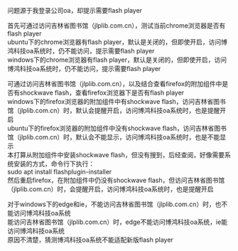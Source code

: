 问题源于我登录公司oa，却提示需要flash player  

首先可通过访问吉林省图书馆（jlplib.com.cn），测试当前chrome浏览器是否有flash player  
ubuntu下的chrome浏览器有flash player，默认是关闭的，但即使开启，访问博鸿科技oa系统时，仍不能访问，提示需要flash player  
windows下的chrome浏览器有flash player，默认是关闭的，但即使开启，访问博鸿科技oa系统时，仍不能访问，提示需要flash player  

可通过访问吉林省图书馆（jlplib.com.cn），以及结合查看firefox的附加组件中是否有shockwave flash，查看firefox浏览器下是否有flash player  
windows下的firefox浏览器的附加组件中有shockwave flash，访问吉林省图书馆（jlplib.com.cn）时，默认会提醒开启，访问博鸿科技oa系统时，也是提醒开启  
ubuntu下的firefox浏览器的附加组件中没有shockwave flash，访问吉林省图书馆（jlplib.com.cn）时，默认会不能显示，访问博鸿科技oa系统时，也是不能显示  
本打算从附加组件中安装shockwave flash，但没有搜到，后经查阅，好像需要系统安装的方式，命令行下执行：  
sudo apt install flashplugin-installer  
然后重启firefox，在附加组件中仍没有shockwave flash，但访问吉林省图书馆（jlplib.com.cn）时，会提醒开启，访问博鸿科技oa系统时，也是提醒开启  

对于windows下的edge和ie，不能访问吉林省图书馆（jlplib.com.cn）时，也不能访问博鸿科技oa系统  
能访问吉林省图书馆（jlplib.com.cn）时，edge不能访问博鸿科技oa系统，ie能访问博鸿科技oa系统  
原因不清楚，猜测博鸿科技oa系统不能适配新版flash player  
